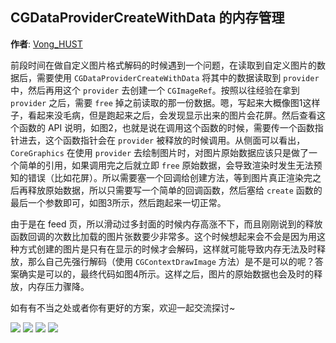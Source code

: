 CGDataProviderCreateWithData 的内存管理
--------
**作者**: [Vong_HUST](https://weibo.com/VongLo)

前段时间在做自定义图片格式解码的时候遇到一个问题，在读取到自定义图片的数据后，需要使用 `CGDataProviderCreateWithData` 将其中的数据读取到 `provider` 中，然后再用这个 `provider` 去创建一个 `CGImageRef`。按照以往经验在拿到 `provider` 之后，需要 `free` 掉之前读取的那一份数据。嗯，写起来大概像图1这样子，看起来没毛病，但是跑起来之后，会发现显示出来的图片会花屏。然后查看这个函数的 API 说明，如图2，也就是说在调用这个函数的时候，需要传一个函数指针进去，这个函数指针会在 `provider` 被释放的时候调用。从侧面可以看出，`CoreGraphics` 在使用 `provider` 去绘制图片时，对图片原始数据应该只是做了一个简单的引用，如果调用完之后就立即 `free` 原始数据，会导致渲染时发生无法预知的错误（比如花屏）。所以需要塞一个回调给创建方法，等到图片真正渲染完之后再释放原始数据，所以只需要写一个简单的回调函数，然后塞给 `create` 函数的最后一个参数即可，如图3所示，然后跑起来一切正常。

由于是在 feed 页，所以滑动过多封面的时候内存高涨不下，而且刚刚说到的释放函数回调的次数比加载的图片张数要少非常多。这个时候想起来会不会是因为用这种方式创建的图片是只有在显示的时候才会解码，这样就可能导致内存无法及时释放，那么自己先强行解码（使用 `CGContextDrawImage` 方法）是不是可以的呢？答案确实是可以的，最终代码如图4所示。这样之后，图片的原始数据也会及时的释放，内存压力骤降。

如有有不当之处或者你有更好的方案，欢迎一起交流探讨~

![](https://github.com/iOS-Tips/iOS-tech-set/blob/master/images/2018/08/3-1.jpg)
![](https://github.com/iOS-Tips/iOS-tech-set/blob/master/images/2018/08/3-2.jpg)
![](https://github.com/iOS-Tips/iOS-tech-set/blob/master/images/2018/08/3-3.jpg)
![](https://github.com/iOS-Tips/iOS-tech-set/blob/master/images/2018/08/3-4.jpg)